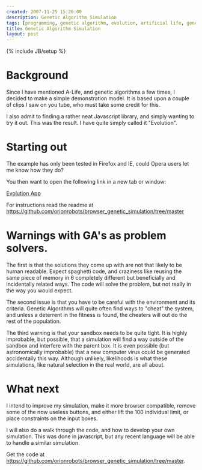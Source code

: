 ```yaml
---
created: 2007-11-25 15:20:00
description: Genetic Algorithm Simulation
tags: [programming, genetic algorithm, evolution, artificial life, genetic, algorithm, phenotype, genotype, evolution, simulation, alife]
title: Genetic Algorithm Simulation
layout: post
---
```

{% include JB/setup %}

# Background

Since I have mentioned A-Life, and genetic algorithms a few times, I decided to make a simple demonstration model. It is based upon a couple of clips I saw on you tube, who must take some credit for this.

I also admit to finding a rather neat Javascript library, and simply wanting to try it out. This was the result. I have quite simply called it "Evolution".

# Starting out

The example has only been tested in Firefox and IE, could Opera users let me know how they do?

You then want to open the following link in a new tab or window:

<a href="http://orionrobots.github.io/browser_genetic_simulation/evolving.html">Evolution App</a>

For instructions read the readme at <https://github.com/orionrobots/browser_genetic_simulation/tree/master>

# Warnings with GA's as problem solvers.

The first is that the solutions they come up with are not that likely to be human readable. Expect spaghetti code, and craziness like reusing the same piece of memory in 6 completely different but beneficially and incidentally related ways. The code will solve the problem, but not really in the way you would expect.

The second issue is that you have to be careful with the environment and its criteria. Genetic Algorithms will quite often find ways to "cheat" the system, and unless a deterrent in the fitness is found, the cheaters will out do the rest of the population.

The third warning is that your sandbox needs to be quite tight. It is highly improbable, but possible, that a simulation will find a way outside of the sandbox and interfere with the parent box. It is even possible (but astronomically improbable) that a new computer virus could be generated accidentally this way. Although unlikely, likelihoods is what these simulations, like natural selection in the real world, are all about.

# What next

I intend to improve my simulation, make it more browser compatible, remove some of the now useless buttons, and either lift the 100 individual limit, or place constraints on the input boxes.

I will also do a walk through the code, and how to develop your own simulation. This was done in javascript, but any recent language will be able to handle a similar simulation.

Get the code at <https://github.com/orionrobots/browser_genetic_simulation/tree/master>.

